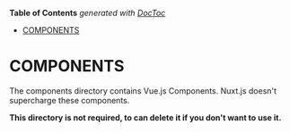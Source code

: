 <!-- START doctoc generated TOC please keep comment here to allow auto update -->
<!-- DON'T EDIT THIS SECTION, INSTEAD RE-RUN doctoc TO UPDATE -->
**Table of Contents**  *generated with [DocToc](https://github.com/thlorenz/doctoc)*

- [COMPONENTS](#components)

<!-- END doctoc generated TOC please keep comment here to allow auto update -->

# COMPONENTS

The components directory contains Vue.js Components.
Nuxt.js doesn't supercharge these components.

**This directory is not required, to can delete it if you don't want to use it.**
